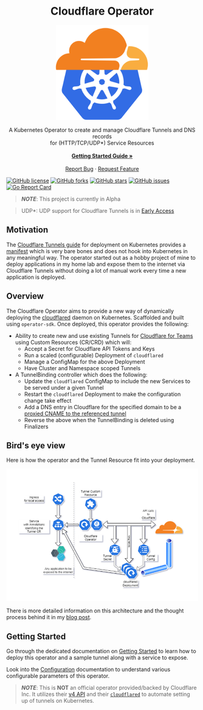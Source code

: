 <h1 align=center>Cloudflare Operator</h1>

<div align="center">
  <a href="https://github.com/adyanth/cloudflare-operator">
    <img src="images/CloudflareOperatorLogo.png" alt="Logo" height="250">
  </a>
  <br />

  <p align="center">
    A Kubernetes Operator to create and manage Cloudflare Tunnels and DNS records <br /> for (HTTP/TCP/UDP*) Service Resources
    <br />
    <br />
    <a href="docs/getting-started.md"><strong>Getting Started Guide »</strong></a>
    <br />
    <br />
    <a href="https://github.com/adyanth/cloudflare-operator/issues">Report Bug</a>
    ·
    <a href="https://github.com/adyanth/cloudflare-operator/issues">Request Feature</a>
    <br />
  </p>
</div>

[![GitHub license](https://img.shields.io/github/license/adyanth/cloudflare-operator?color=brightgreen)](https://github.com/adyanth/cloudflare-operator/blob/main/LICENSE)
[![GitHub forks](https://img.shields.io/github/forks/adyanth/cloudflare-operator)](https://github.com/adyanth/cloudflare-operator/network)
[![GitHub stars](https://img.shields.io/github/stars/adyanth/cloudflare-operator)](https://github.com/adyanth/cloudflare-operator/stargazers)
[![GitHub issues](https://img.shields.io/github/issues/adyanth/cloudflare-operator)](https://github.com/adyanth/cloudflare-operator/issues)
[![Go Report Card](https://goreportcard.com/badge/github.com/adyanth/cloudflare-operator)](https://goreportcard.com/report/github.com/adyanth/cloudflare-operator)

> **_NOTE_**: This project is currently in Alpha

> UDP*: UDP support for Cloudflare Tunnels is in [Early Access](https://blog.cloudflare.com/extending-cloudflares-zero-trust-platform-to-support-udp-and-internal-dns/)

## Motivation

The [Cloudflare Tunnels guide](https://developers.cloudflare.com/cloudflare-one/tutorials/many-cfd-one-tunnel) for deployment on Kubernetes provides a [manifest](https://github.com/cloudflare/argo-tunnel-examples/tree/master/named-tunnel-k8s) which is very bare bones and does not hook into Kubernetes in any meaningful way. The operator started out as a hobby project of mine to deploy applications in my home lab and expose them to the internet via Cloudflare Tunnels without doing a lot of manual work every time a new application is deployed.

## Overview

The Cloudflare Operator aims to provide a new way of dynamically deploying the [cloudflared](https://github.com/cloudflare/cloudflared) daemon on Kubernetes. Scaffolded and built using `operator-sdk`. Once deployed, this operator provides the following:

* Ability to create new and use existing Tunnels for [Cloudflare for Teams](https://developers.cloudflare.com/cloudflare-one/) using Custom Resources (CR/CRD) which will:
  * Accept a Secret for Cloudflare API Tokens and Keys
  * Run a scaled (configurable) Deployment of `cloudflared`
  * Manage a ConfigMap for the above Deployment
  * Have Cluster and Namespace scoped Tunnels
* A TunnelBinding controller which does the following:
  * Update the `cloudflared` ConfigMap to include the new Services to be served under a given Tunnel
  * Restart the `cloudflared` Deployment to make the configuration change take effect
  * Add a DNS entry in Cloudflare for the specified domain to be a [proxied CNAME to the referenced tunnel](https://developers.cloudflare.com/cloudflare-one/connections/connect-apps/routing-to-tunnel/dns)
  * Reverse the above when the TunnelBinding is deleted using Finalizers

## Bird's eye view

Here is how the operator and the Tunnel Resource fit into your deployment.

![Operator Architecture](images/OperatorArchitecture.png#center)

There is more detailed information on this architecture and the thought process behind it in my [blog post](https://adyanth.site/posts/migration-compose-k8s/cloudflare-tunnel-operator-architecture/).

## Getting Started

Go through the dedicated documentation on [Getting Started](docs/getting-started.md) to learn how to deploy this operator and a sample tunnel along with a service to expose.

Look into the [Configuration](docs/configuration.md) documentation to understand various configurable parameters of this operator.

> **_NOTE_**: This is **NOT** an official operator provided/backed by Cloudflare Inc. It utilizes their [v4 API](https://api.cloudflare.com/) and their [`cloudflared`](https://github.com/cloudflare/cloudflared) to automate setting up of tunnels on Kubernetes.
